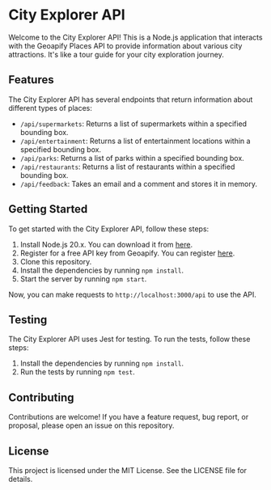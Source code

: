 # City Explorer API

Welcome to the City Explorer API! This is a Node.js application that interacts with the Geoapify Places API to provide information about various city attractions. It's like a tour guide for your city exploration journey.

## Features

The City Explorer API has several endpoints that return information about different types of places:

- `/api/supermarkets`: Returns a list of supermarkets within a specified bounding box.
- `/api/entertainment`: Returns a list of entertainment locations within a specified bounding box.
- `/api/parks`: Returns a list of parks within a specified bounding box.
- `/api/restaurants`: Returns a list of restaurants within a specified bounding box.
- `/api/feedback`: Takes an email and a comment and stores it in memory.

## Getting Started

To get started with the City Explorer API, follow these steps:

1. Install Node.js 20.x. You can download it from [here](https://nodejs.org).
2. Register for a free API key from Geoapify. You can register [here](https://myprojects.geoapify.com/login).
3. Clone this repository.
4. Install the dependencies by running `npm install`.
5. Start the server by running `npm start`.

Now, you can make requests to `http://localhost:3000/api` to use the API.

## Testing

The City Explorer API uses Jest for testing. To run the tests, follow these steps:

1. Install the dependencies by running `npm install`.
2. Run the tests by running `npm test`.

## Contributing

Contributions are welcome! If you have a feature request, bug report, or proposal, please open an issue on this repository.

## License

This project is licensed under the MIT License. See the LICENSE file for details.
